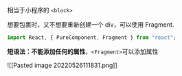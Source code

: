 相当于小程序的 `<block>`

想要包裹时，又不想要重新创建一个 div，可以使用 Fragment.

```js
import React, { PureComponent, Fragment } from "react";


```

**短语法：不能添加任何的属性**，`<Fragment>`可以添加属性

![[Pasted image 20220526111831.png]]

